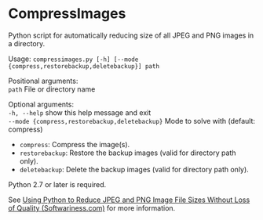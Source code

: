CompressImages
==============

Python script for automatically reducing size of all JPEG and PNG images in a directory.

Usage: `compressimages.py [-h] [--mode {compress,restorebackup,deletebackup}] path`

Positional arguments:  
  `path`                File or directory name

Optional arguments:  
  `-h, --help`          show this help message and exit  
  `--mode {compress,restorebackup,deletebackup}` Mode to solve with (default: compress)
  * `compress`: Compress the image(s).  
  * `restorebackup`: Restore the backup images (valid for directory path only).  
  * `deletebackup`: Delete the backup images (valid for directory path only).  

Python 2.7 or later is required.

See [Using Python to Reduce JPEG and PNG Image File Sizes Without Loss of Quality (Softwariness.com)](https://www.softwariness.com/articles/reduce-image-file-sizes-using-python/) for more information.
